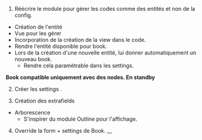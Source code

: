 1. Réécrire le module pour  gérer les codes comme des entités et non de la config.
 * Création de l'entité
 * Vue pour les gérer
 * Incorporation de la création de la view dans le code.
 * Rendre l'entité disponible pour book.
 * Lors de la création d'une nouvelle entité, lui donner automatiquement un nouveau book.
   * Rendre cela paramètrable dans les settings.

**Book compatible uniquement avec des nodes. En standby**
 

2. Créer les settings .

3. Création des extrafields
 * Arborescence
   * S'inspirer du module Outline pour l'affichage.


4.  Override la form + settings de Book.
__